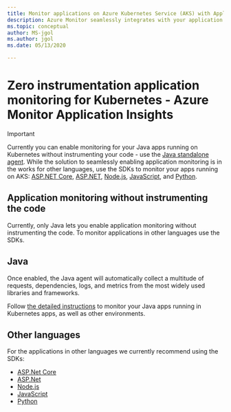 ```yaml
---
title: Monitor applications on Azure Kubernetes Service (AKS) with Application Insights - Azure Monitor | Microsoft Docs
description: Azure Monitor seamlessly integrates with your application running on Kubernetes, and allows you to monitor you spot the problems with your apps in no time.
ms.topic: conceptual
author: MS-jgol
ms.author: jgol
ms.date: 05/13/2020

---
```


# Zero instrumentation application monitoring for Kubernetes - Azure Monitor Application Insights

> [!IMPORTANT]
>  Currently you can enable monitoring for your Java apps running on Kubernetes without instrumenting your code - use the [Java standalone agent](https://docs.microsoft.com/azure/azure-monitor/app/java-in-process-agent). 
> While the solution to seamlessly enabling application monitoring is in the works for other languages, use the SDKs to monitor your apps running on AKS: [ASP.NET Core](https://docs.microsoft.com/azure/azure-monitor/app/asp-net-core), [ASP.NET](https://docs.microsoft.com/azure/azure-monitor/app/asp-net), [Node.js](https://docs.microsoft.com/azure/azure-monitor/app/nodejs), [JavaScript](https://docs.microsoft.com/azure/azure-monitor/app/javascript), and [Python](https://docs.microsoft.com/azure/azure-monitor/app/opencensus-python).

## Application monitoring without instrumenting the code
Currently, only Java lets you enable application monitoring without instrumenting the code. To monitor applications in other languages use the SDKs. 

## Java
Once enabled, the Java agent will automatically collect a multitude of requests, dependencies, logs, and metrics from the most widely used libraries and frameworks.

Follow [the detailed instructions](https://docs.microsoft.com/azure/azure-monitor/app/java-in-process-agent) to monitor your Java apps running in Kubernetes apps, as well as other environments. 

## Other languages

For the applications in other languages we currently recommend using the SDKs:
* [ASP.Net Core](https://docs.microsoft.com/azure/azure-monitor/app/asp-net-core)
* [ASP.Net](https://docs.microsoft.com/azure/azure-monitor/app/asp-net)
* [Node.js](https://docs.microsoft.com/azure/azure-monitor/app/nodejs) 
* [JavaScript](https://docs.microsoft.com/azure/azure-monitor/app/javascript)
* [Python](https://docs.microsoft.com/azure/azure-monitor/app/opencensus-python)